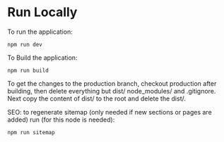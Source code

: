 # Run Locally
To run the application:
``` 
npm run dev
````

To Build the application:
``` 
npm run build
````

To get the changes to the production branch, checkout production after building, then delete everything but dist/ node_modules/ and .gitignore. Next copy the content of dist/ to the root and delete the dist/.


SEO: to regenerate sitemap (only needed if new sections or pages are added) run (for this node is needed):
``` 
npm run sitemap
````
